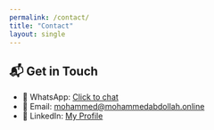 ```yaml
---
permalink: /contact/
title: "Contact"
layout: single
---
```


## 📬 Get in Touch

- 📱 WhatsApp: [Click to chat](https://wa.me/20162608662)  
- 📧 Email: mohammed@mohammedabdollah.online  
- 💼 LinkedIn: [My Profile](https://www.linkedin.com/in/mohammedabdallafpa/)
